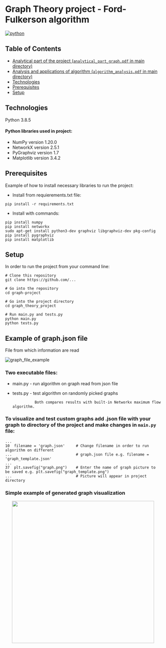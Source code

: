 Graph Theory project - 
Ford-Fulkerson algorithm
========
[![python](https://img.shields.io/badge/language-python-%23306998)](https://www.python.org/)

## Table of Contents
* [Analytical part of the project (`analytical_part_graph.pdf` in main directory)](https://github.com/YgLK/g_backup/blob/main/analytical_part_graph.pdf)
* [Analysis and applications of algorithm  (`algorithm_analysis.pdf` in main directory)](https://github.com/YgLK/g_backup/blob/main/algorithm_analysis.pdf)
* [Technologies](#technologies)  
* [Prerequisites](#prerequisites)
* [Setup](#setup)


## Technologies

Python 3.8.5


#### Python libraries used in project:
 * NumPy version 1.20.0
 * NetworkX version 2.5.1
 * PyGraphviz version 1.7
 * Matplotlib version 3.4.2


## Prerequisites

Example of how to install necessary libraries to run the project:
  * Install from requierements.txt file:
```
pip install -r requirements.txt
```
  * Install with commands:
  ```
 pip install numpy
pip install networkx
sudo apt-get install python3-dev graphviz libgraphviz-dev pkg-config
pip install pygraphviz
pip install matplotlib
  ```
## Setup
In order to run the project from your command line:
 ```
 # Clone this repository
 git clone https://github.com/...
 
 # Go into the repository
 cd graph-project
 
 # Go into the project directory
 cd graph_theory_project
 
 # Run main.py and tests.py
 python main.py
 python tests.py     
 ```


## Example of graph.json file
File from which information are read

![graph_file_example](https://i.ibb.co/9Wd70NR/graph-file-example.png)

### Two executable files:
  * main.py - run algorithm on graph read from json file
  * tests.py - test algorithm on randomly picked graphs
                  
                  Both compares results with built-in Networkx maximum flow algorithm.
 
### To visualize and test custom graphs add .json file with your graph to directory of the project and make changes in  `main.py` file:
```
...
10  filename = 'graph.json'     # Change filename in order to run algorithm on different 
...                             # graph.json file e.g. filename = 'graph_template.json'
...
37  plt.savefig("graph.png")    # Enter the name of graph picture to be saved e.g. plt.savefig("graph_template.png")
...                             # Picture will appear in project directory

```
### Simple example of generated graph visualization

<p align="center"><kbd>
  <img width="460" height="460" src="https://i.ibb.co/HTqDC3W/graph.png">
</kbd></p>
